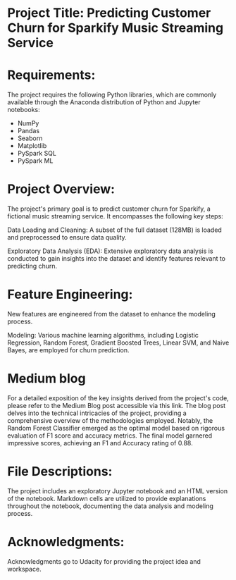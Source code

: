 # Project Title: Predicting Customer Churn for Sparkify Music Streaming Service
# Requirements: 
The project requires the following Python libraries, which are commonly available through the Anaconda distribution of Python and Jupyter notebooks:

- NumPy
- Pandas
- Seaborn
- Matplotlib
- PySpark SQL
- PySpark ML
# Project Overview:
The project's primary goal is to predict customer churn for Sparkify, a fictional music streaming service. It encompasses the following key steps:

Data Loading and Cleaning: A subset of the full dataset (128MB) is loaded and preprocessed to ensure data quality.

Exploratory Data Analysis (EDA): Extensive exploratory data analysis is conducted to gain insights into the dataset and identify features relevant to predicting churn.

# Feature Engineering: 
New features are engineered from the dataset to enhance the modeling process.

Modeling: Various machine learning algorithms, including Logistic Regression, Random Forest, Gradient Boosted Trees, Linear SVM, and Naive Bayes, are employed for churn prediction.

# Medium blog
For a detailed exposition of the key insights derived from the project's code, please refer to the Medium Blog post accessible via this link. The blog post delves into the technical intricacies of the project, providing a comprehensive overview of the methodologies employed. Notably, the Random Forest Classifier emerged as the optimal model based on rigorous evaluation of F1 score and accuracy metrics. The final model garnered impressive scores, achieving an F1 and Accuracy rating of 0.88.

# File Descriptions:
The project includes an exploratory Jupyter notebook and an HTML version of the notebook. Markdown cells are utilized to provide explanations throughout the notebook, documenting the data analysis and modeling process.

# Acknowledgments:
Acknowledgments go to Udacity for providing the project idea and workspace.
